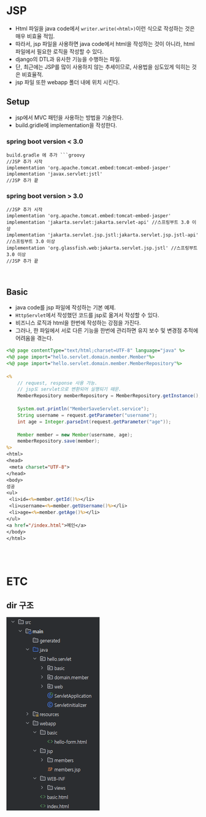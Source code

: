 # JSP
- Html 파일을 java code에서 `writer.write(<html>)`이런 식으로 작성하는 것은 매우 비효율 적임.
- 따라서, jsp 파일을 사용하면 java code에서 html을 작성하는 것이 아니라, html 파일에서 필요한 로직을 작성할 수 있다.
- django의 DTL과 유사한 기능을 수행하는 파일.
- 단, 최근에는 JSP를 많이 사용하지 않는 추세이므로, 사용법을 심도있게 익히는 것은 비효율적.
- jsp 파일 또한 webapp 폴더 내에 위치 시킨다.


## Setup
- jsp에서 MVC 패턴을 사용하는 방법을 기술한다.
- build.gridle에 implementation을 작성한다.

### spring boot version < 3.0
```build.gridle
build.gradle 에 추가 ```groovy
//JSP 추가 시작
implementation 'org.apache.tomcat.embed:tomcat-embed-jasper'
implementation 'javax.servlet:jstl'
//JSP 추가 끝
```

### spring boot version > 3.0
```build.gridle
//JSP 추가 시작
implementation 'org.apache.tomcat.embed:tomcat-embed-jasper'
implementation 'jakarta.servlet:jakarta.servlet-api' //스프링부트 3.0 이상
implementation 'jakarta.servlet.jsp.jstl:jakarta.servlet.jsp.jstl-api' //스프링부트 3.0 이상
implementation 'org.glassfish.web:jakarta.servlet.jsp.jstl' //스프링부트 3.0 이상
//JSP 추가 끝
```

</br>

## Basic
- java code를 jsp 파일에 작성하는 기본 예제.
- `HttpServlet`에서 작성했던 코드를 jsp로 옮겨서 작성할 수 있다.
- 비즈니스 로직과 html을 한번에 작성하는 강점을 가진다.
- 그러나, 한 파일에서 서로 다른 기능을 한번에 관리하면 유지 보수 및 변경점 추적에 어려움을 겪는다.

```jsp
<%@ page contentType="text/html;charset=UTF-8" language="java" %>
<%@ page import="hello.servlet.domain.member.Member"%>
<%@ page import="hello.servlet.domain.member.MemberRepository"%>

<%
    // request, response 사용 가능.
    // jsp도 servlet으로 변환되어 실행되기 때문.
    MemberRepository memberRepository = MemberRepository.getInstance();  // 99.Singleton.md 파일 참조.

    System.out.println("MemberSaveServlet.service");
    String username = request.getParameter("username");
    int age = Integer.parseInt(request.getParameter("age"));

    Member member = new Member(username, age);
    memberRepository.save(member);
%>
<html>
<head>
 <meta charset="UTF-8">
</head>
<body>
성공
<ul>
 <li>id=<%=member.getId()%></li>
 <li>username=<%=member.getUsername()%></li>
 <li>age=<%=member.getAge()%></li>
</ul>
<a href="/index.html">메인</a>
</body>
</html>
```


</br>
</br>

# ETC
## dir 구조
![alt text](99.JSP_dir.png)
